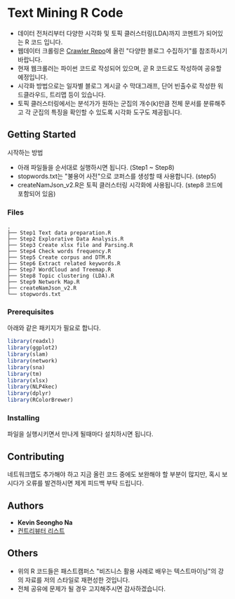 # Text Mining R Code

- 데이터 전처리부터 다양한 시각화 및 토픽 클러스터링(LDA)까지 코멘트가 되어있는 R 코드 입니다.
- 웹데이터 크롤링은 [Crawler Repo](http://github.com/DrKevin22/Crawler)에 올린 "다양한 블로그 수집하기"를 참조하시기 바랍니다. 
- 현재 웹크롤러는 파이썬 코드로 작성되어 있으며, 곧 R 코드로도 작성하여 공유할 예정입니다. 
- 시각화 방법으로는 일자별 블로그 게시글 수 막대그래프, 단어 빈출수로 작성한 워드클라우드, 트리맵 등이 있습니다. 
- 토픽 클러스터링에서는 분석가가 원하는 군집의 개수(k)만큼 전체 문서를 분류해주고 각 군집의 특징을 확인할 수 있도록 시각화 도구도 제공됩니다.

## Getting Started

시작하는 방법

- 아래 파일들을 순서대로 실행하시면 됩니다. (Step1 ~ Step8)
- stopwords.txt는 "불용어 사전"으로 코퍼스를 생성할 때 사용합니다. (step5)
- createNamJson_v2.R은 토픽 클러스터링 시각화에 사용됩니다. (step8 코드에 포함되어 있음)

### Files

```text
.
├── Step1 Text data preparation.R
├── Step2 Explorative Data Analysis.R
├── Step3 Create xlsx file and Parsing.R
├── Step4 Check words frequency.R
├── Step5 Create corpus and DTM.R
├── Step6 Extract related keywords.R
├── Step7 WordCloud and Treemap.R
├── Step8 Topic clustering (LDA).R
├── Step9 Network Map.R
├── createNamJson_v2.R
└── stopwords.txt
```
### Prerequisites

아래와 같은 패키지가 필요로 합니다.

```R
library(readxl)
library(ggplot2)
library(slam)
library(network)
library(sna)
library(tm)
library(xlsx)
library(NLP4kec)
library(dplyr)
library(RColorBrewer)
```

### Installing

파일을 실행시키면서 만나게 될때마다 설치하시면 됩니다.

## Contributing

네트워크맵도 추가해야 하고 지금 올린 코드 중에도 보완해야 할 부분이 많지만, 혹시 보시다가 오류를 발견하시면 제게 피드백 부탁 드립니다.

## Authors

- **Kevin Seongho Na**
- [컨트리뷰터 리스트](https://github.com/DrKevin22/TextMining/graphs/contributors)

## Others

- 위의 R 코드들은 패스트캠퍼스 "비즈니스 활용 사례로 배우는 텍스트마이닝"의 강의 자료를 저의 스타일로 재편성한 것입니다. 
- 전체 공유에 문제가 될 경우 고지해주시면 감사하겠습니다.
